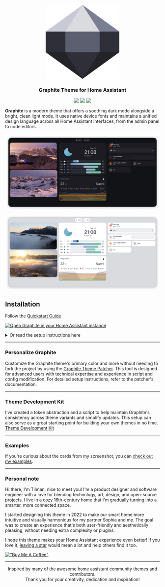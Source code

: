 <p align="center"><img src="https://raw.githubusercontent.com/TilmanGriesel/graphite/HEAD/docs/public/assets/brand/logo.png" width="240" alt="Logo Graphite Theme"/></p>
<h3 align="center">Graphite Theme for Home Assistant</h3>
<p align="center">
	<a href="https://my.home-assistant.io/redirect/hacs_repository/?owner=TilmanGriesel&repository=graphite&category=theme"><img src="https://img.shields.io/badge/hacs-default-blue?colorA=1F2229&colorB=5c5e70&style=for-the-badge"></a>
	<a href="https://github.com/tilmangriesel/graphite/stargazers"><img src="https://img.shields.io/github/stars/tilmangriesel/graphite?colorA=1F2229&colorB=5c5e70&style=for-the-badge"></a>
	<a href="https://github.com/tilmangriesel/graphite/issues"><img src="https://img.shields.io/github/issues/tilmangriesel/graphite?colorA=1F2229&colorB=5c5e70&style=for-the-badge"></a>
</p>

**Graphite** is a modern theme that offers a soothing dark mode alongside a bright, clean light mode. It uses native device fonts and maintains a unified design language across all Home Assistant interfaces, from the admin panel to code editors.

<p align="center"><img src="https://raw.githubusercontent.com/TilmanGriesel/graphite/HEAD/docs/public/assets/screenshot/dark.png"/></p>
<p align="center"><img src="https://raw.githubusercontent.com/TilmanGriesel/graphite/HEAD/docs/public/assets/screenshot/light.png"/></p>

## Installation

Follow the [Quickstart Guide](https://graphite.tilmangriesel.com/guides/getting-started.html#installation-via-hacs)

[![Open Graphite in your Home Assistant instance](https://my.home-assistant.io/badges/hacs_repository.svg)](https://my.home-assistant.io/redirect/hacs_repository/?owner=TilmanGriesel&repository=graphite)

<details><summary>Or read the setup instructions here</summary>

#### Step 1: Install HACS

If you haven't already, [install HACS](https://hacs.xyz/docs/use/) by following the official guide.

#### Step 2: Add the Graphite Theme Repository

[Open Graphite in your Home Assistant HACS instance](https://my.home-assistant.io/redirect/hacs_repository/?owner=TilmanGriesel&repository=graphite)

##### Alternatively

1. Open the HACS interface in Home Assistant.
2. Search for **Graphite Theme** or use the direct link below:
3. Click **Install** to add the theme to your setup.

### Step 3: Configure your theme directory

Ensure your `configuration.yaml` is set up to include custom themes:

```yaml
frontend:
  themes: !include_dir_merge_named themes
```

#### Step 4: Restart Home Assistant

Restart your Home Assistant instance to apply changes.

#### Step 5: Select the Graphite Theme

1. Go to your **User Profile** in Home Assistant.
2. Under **Themes**, select `Graphite` (Light or Dark) from the dropdown menu.

### Manual Installation

For manual installation, you can follow these steps:

1. Download and copy the `themes` folder into your Home Assistant configuration directory.
2. Add the following to your `configuration.yaml`:
   ```yaml
   frontend:
     themes: !include_dir_merge_named themes
   ```
3. Restart Home Assistant.
4. Choose the `Graphite` theme from your profile.

</details>

---

### Personalize Graphite

Customize the Graphite theme's primary color and more without needing to fork the project by using the [Graphite Theme Patcher](https://graphite.tilmangriesel.com/features/graphite-theme-patcher.html). This tool is designed for advanced users with technical expertise and experience in script and config modification. For detailed setup instructions, refer to the patcher's documentation.

---

### Theme Development Kit

I've created a token abstraction and a script to help maintain Graphite's consistency across theme variants and simplify updates. This setup can also serve as a great starting point for building your own themes in no time. [Theme Development Kit](https://graphite.tilmangriesel.com/features/graphite-theme-development-kit.html)

---

### Examples

If you're curious about the cards from my screenshot, you can [check out my examples](https://graphite.tilmangriesel.com/guides/card-examples.html).

---

### Personal note

Hi there, I'm Tilman, nice to meet you! I'm a product designer and software engineer with a love for blending technology, art, design, and open-source projects. I live in a cozy 16th-century home that I'm gradually turning into a smarter, more connected space.

I started designing this theme in 2022 to make our smart home more intuitive and visually harmonious for my partner Sophia and me. The goal was to create an experience that's both user-friendly and aesthetically pleasing, without needing extra complexity or plugins.

I hope this theme makes your Home Assistant experience even better! If you love it, [leaving a star](https://github.com/TilmanGriesel/graphite) would mean a lot and help others find it too.

[!["Buy Me A Coffee"](https://www.buymeacoffee.com/assets/img/custom_images/yellow_img.png)](https://www.buymeacoffee.com/griesel)

---

<p align="center">
Inspired by many of the awesome home assistant community themes and contributors.<br>Thank you for your creativity, dedication and inspiration!
</p>
